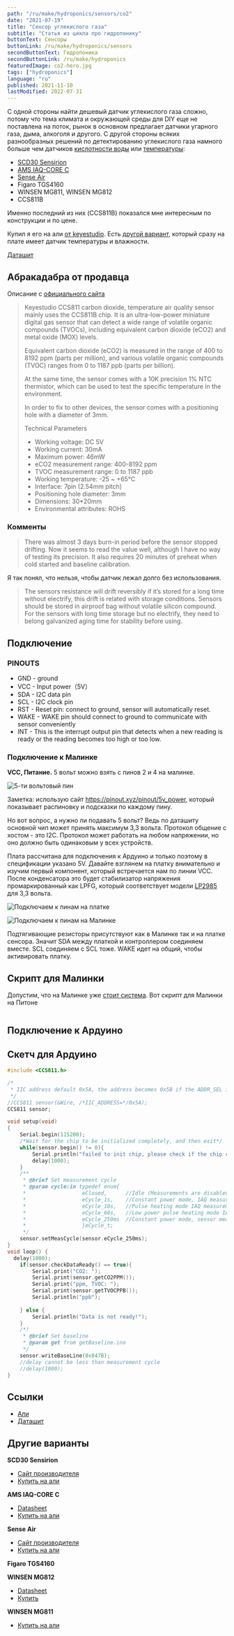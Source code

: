 ```yaml
---
path: "/ru/make/hydroponics/sensors/co2"
date: "2021-07-19"
title: "Сенсор углекислого газа"
subtitle: "Статья из цикла про гидропонику"
buttonText: Сенсоры
buttonLink: /ru/make/hydroponics/sensors
secondButtonText: Гидропоника
secondButtonLink: /ru/make/hydroponics
featuredImage: co2-hero.jpg
tags: ["hydroponics"]
language: "ru"
published: 2021-11-10
lastModified: 2022-07-31
---
```


С одной стороны найти дешевый датчик углекислого газа сложно, потому что тема климата и окружающей среды для DIY еще не поставлена на поток, рынок в основном предлагает датчики угарного газа, дыма, алкоголя и другого. С другой стороны всяких разнообразных решений по детектированию углекислого газа намного больше чем датчиков [кислотности воды](/ru/make/hydroponics/sensors/ph) или [температуры](/ru/make/hydroponics/sensors/temperature):

- [SCD30 Sensirion](https://www.sensirion.com/en/environmental-sensors/carbon-dioxide-sensors/carbon-dioxide-sensors-scd30/)
- [AMS IAQ-CORE C](https://www.compel.ru/item-pdf/c232e7e7dbddb20824a26cdc0f748bed/pn/ams~iaq-core-c.pdf)
- [Sense Air](https://senseair.com/products/size-counts/s8-residential/)
- Figaro TGS4160
- WINSEN MG811, WINSEN MG812
- CCS811B

Именно последний из них (CCS811B) показался мне интересным по конструкции и по цене. 

Купил я его на али [от keyestudio](https://s.click.aliexpress.com/e/_AmOv9C).
Есть [другой вариант](https://s.click.aliexpress.com/e/_An8OwQ), который сразу на плате имеет датчик температуры и влажности.

[Даташит](https://cdn.compacttool.ru/downloads/CCS811_Datasheet.pdf)


## Абракадабра от продавца

Описание с [официального сайта](https://wiki.keyestudio.com/KS0457_keyestudio_CCS811_Carbon_Dioxide_Air_Quality_Sensor)

<blockquote>

Keyestudio CCS811 carbon dioxide, temperature air quality sensor mainly uses the CCS811B chip. It is an ultra-low-power miniature digital gas sensor that can detect a wide range of volatile organic compounds (TVOCs), including equivalent carbon dioxide (eCO2) and metal oxide (MOX) levels.

Equivalent carbon dioxide (eCO2) is measured in the range of 400 to 8192 ppm (parts per million), and various volatile organic compounds (TVOC) ranges from 0 to 1187 ppb (parts per billion).

At the same time, the sensor comes with a 10K precision 1% NTC thermistor, which can be used to test the specific temperature in the environment.

In order to fix to other devices, the sensor comes with a positioning hole with a diameter of 3mm.

Technical Parameters

- Working voltage: DC 5V
- Working current: 30mA
- Maximum power: 46mW
- eCO2 measurement range: 400-8192 ppm
- TVOC measurement range: 0 to 1187 ppb
- Working temperature: -25 ~ +65℃
- Interface: 7pin (2.54mm pitch)
- Positioning hole diameter: 3mm  
- Dimensions: 30*20mm
- Environmental attributes: ROHS
 
</blockquote>

### Комменты

> There was almost 3 days burn-in period before the sensor stopped drifting. Now it seems to read the value well, although I have no way of testing its precision. It also requires 20 minutes of preheat when cold started and baseline calibration.

Я так понял, что нельзя, чтобы датчик лежал долго без использования.

> The sensors resistance will drift reversibly if it’s stored for a long time without electrify, this drift is related with storage conditions. Sensors should be stored in airproof bag without volatile silicon compound. For the sensors with long time storage but no electrify, they need to belong galvanized aging time for stability before using. 


## Подключение

### PINOUTS

- GND - ground
- VCC - Input power（5V）
- SDA - I2C data pin
- SCL - I2C clock pin
- RST - Reset pin: connect to ground, sensor will automatically reset.
- WAKE - WAKE pin should connect to ground to communicate with sensor conveniently
- INT - This is the interrupt output pin that detects when a new reading is ready or the reading becomes too high or too low. 

### Подключение к Малинке

**VCC, Питание.** 5 вольт можно взять с пинов 2 и 4 на малинке.

![5-ти вольтовый пин](./5v-Power-Raspberry-Pi.png)

Заметка: использую сайт https://pinout.xyz/pinout/5v_power, который показывает распиновку и подсказки по каждому пину.

Но вот вопрос, а нужно ли подавать 5 вольт? Ведь по даташиту основной чип может принять максимум 3,3 вольта. Протокол общение с хостом - это I2C. Протокол может работать на любом напряжении, но оно должно быть одинаковым у всех устройств. 

Плата рассчитана для подключения к Ардуино и только поэтому в спецификации указано 5V. Давайте взглянем на платку внимательно и изучим первый компонент, который встречается нам по линии VCC. После конденсатора это будет стабилизатор напряжения промаркированный как LPFG, который соответствует модели [LP2985](https://www.ti.com/lit/ds/symlink/lp2985a.pdf) для 3,3 вольта.

![Подключаем к пинам на платке](./co2-5.jpg)

![Подключаем к пинам на Малинке](./co2-6.jpg)

Подтягивающие резисторы присутствуют как в Малинке так и на платке сенсора. Значит SDA между платкой и контроллером соединяем вместе. SCL соединяем с SCL тоже. WAKE идет на общий, чтобы активировать платку.

## Скрипт для Малинки

Допустим, что на Малинке уже [стоит система](/ru/make/raspberry-pi-setup). Вот скрипт для Малинки на Питоне

```python

```

## Подключение к Ардуино

## Скетч для Ардуино

```c
#include <CCS811.h>

/*
 * IIC address default 0x5A, the address becomes 0x5B if the ADDR_SEL is soldered.
 */
//CCS811 sensor(&Wire, /*IIC_ADDRESS=*/0x5A);
CCS811 sensor;

void setup(void)
{
    Serial.begin(115200);
    /*Wait for the chip to be initialized completely, and then exit*/
    while(sensor.begin() != 0){
        Serial.println("failed to init chip, please check if the chip connection is fine");
        delay(1000);
    }
    /**
     * @brief Set measurement cycle
     * @param cycle:in typedef enum{
     *                  eClosed,      //Idle (Measurements are disabled in this mode)
     *                  eCycle_1s,    //Constant power mode, IAQ measurement every second
     *                  eCycle_10s,   //Pulse heating mode IAQ measurement every 10 seconds
     *                  eCycle_60s,   //Low power pulse heating mode IAQ measurement every 60 seconds
     *                  eCycle_250ms  //Constant power mode, sensor measurement every 250ms
     *                  }eCycle_t;
     */
    sensor.setMeasCycle(sensor.eCycle_250ms);
}
void loop() {
  delay(1000);
    if(sensor.checkDataReady() == true){
        Serial.print("CO2: ");
        Serial.print(sensor.getCO2PPM());
        Serial.print("ppm, TVOC: ");
        Serial.print(sensor.getTVOCPPB());
        Serial.println("ppb");
        
    } else {
        Serial.println("Data is not ready!");
    }
    /*!
     * @brief Set baseline
     * @param get from getBaseline.ino
     */
    sensor.writeBaseLine(0x847B);
    //delay cannot be less than measurement cycle
    //delay(1000);
}
```

## Ссылки

- [Али](https://s.click.aliexpress.com/e/_AmOv9C)
- [Даташит](https://cdn.compacttool.ru/downloads/CCS811_Datasheet.pdf)



## Другие варианты

**SCD30 Sensirion**
- [Сайт производителя](https://www.sensirion.com/en/environmental-sensors/carbon-dioxide-sensors/carbon-dioxide-sensors-scd30/)
- [Купить на али](https://aliexpress.ru/item/1005001392172293.html)

**AMS IAQ-CORE C**
- [Datasheet](https://www.compel.ru/item-pdf/c232e7e7dbddb20824a26cdc0f748bed/pn/ams~iaq-core-c.pdf)
- [Купить на али](https://aliexpress.ru/item/33044332335.html)

**Sense Air**
- [Сайт производителя](https://senseair.com/products/size-counts/s8-residential/)
- [Купить на али](https://aliexpress.ru/item/32863793412.html)

**Figaro TGS4160**

**WINSEN MG812**
- [Datasheet](https://data.electronshik.ru/z/Datasheet/M/mg812-co2-manual-v1_1.pdf)
- [Купить](https://www.chipdip.ru/product0/8000978122)

**WINSEN MG811**
- [Купить на али](https://aliexpress.ru/item/1005002212335911.html)
